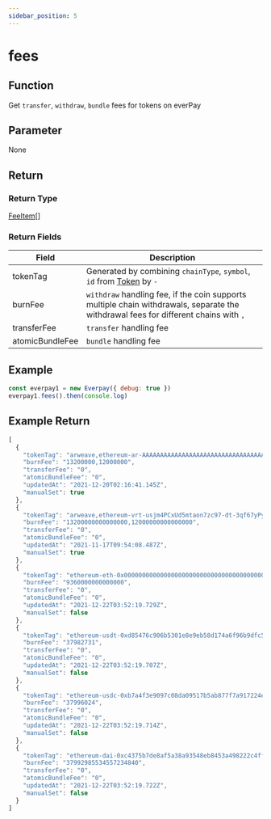 ```yaml
---
sidebar_position: 5
---
```


# fees

## Function
Get `transfer`, `withdraw`, `bundle` fees for tokens on everPay

## Parameter
None

## Return
### Return Type
[FeeItem](../types#feeitem)[]

### Return Fields
|Field|Description|
|---|---|
|tokenTag|Generated by combining `chainType`, `symbol`, `id` from [Token](./info#token-field-description) by `-`|
|burnFee|`withdraw` handling fee, if the coin supports multiple chain withdrawals, separate the withdrawal fees for different chains with `,`|
|transferFee|`transfer` handling fee|
|atomicBundleFee| `bundle` handling fee|
## Example

```js
const everpay1 = new Everpay({ debug: true })
everpay1.fees().then(console.log)
```

## Example Return
```js
[
  {
    "tokenTag": "arweave,ethereum-ar-AAAAAAAAAAAAAAAAAAAAAAAAAAAAAAAAAAAAAAAAAAA,0xcc9141efa8c20c7df0778748255b1487957811be",
    "burnFee": "13200000,12000000",
    "transferFee": "0",
    "atomicBundleFee": "0",
    "updatedAt": "2021-12-20T02:16:41.145Z",
    "manualSet": true
  },
  {
    "tokenTag": "arweave,ethereum-vrt-usjm4PCxUd5mtaon7zc97-dt-3qf67yPyqgzLnLqk5A,0x5adea0d9af164f371a79ed7243bd4fbaae1b79be",
    "burnFee": "13200000000000000,12000000000000000",
    "transferFee": "0",
    "atomicBundleFee": "0",
    "updatedAt": "2021-11-17T09:54:08.487Z",
    "manualSet": true
  },
  {
    "tokenTag": "ethereum-eth-0x0000000000000000000000000000000000000000",
    "burnFee": "9360000000000000",
    "transferFee": "0",
    "atomicBundleFee": "0",
    "updatedAt": "2021-12-22T03:52:19.729Z",
    "manualSet": false
  },
  {
    "tokenTag": "ethereum-usdt-0xd85476c906b5301e8e9eb58d174a6f96b9dfc5ee",
    "burnFee": "37982731",
    "transferFee": "0",
    "atomicBundleFee": "0",
    "updatedAt": "2021-12-22T03:52:19.707Z",
    "manualSet": false
  },
  {
    "tokenTag": "ethereum-usdc-0xb7a4f3e9097c08da09517b5ab877f7a917224ede",
    "burnFee": "37996024",
    "transferFee": "0",
    "atomicBundleFee": "0",
    "updatedAt": "2021-12-22T03:52:19.714Z",
    "manualSet": false
  },
  {
    "tokenTag": "ethereum-dai-0xc4375b7de8af5a38a93548eb8453a498222c4ff2",
    "burnFee": "37992985534557234840",
    "transferFee": "0",
    "atomicBundleFee": "0",
    "updatedAt": "2021-12-22T03:52:19.722Z",
    "manualSet": false
  }
]
```